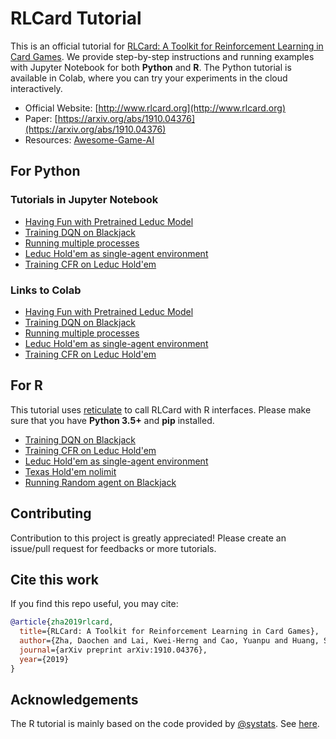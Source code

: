 # RLCard Tutorial
This is an official tutorial for [RLCard: A Toolkit for Reinforcement Learning in Card Games](https://github.com/datamllab/rlcard). We provide step-by-step instructions and running examples with Jupyter Notebook for both **Python** and **R**. The Python tutorial is available in Colab, where you can try your experiments in the cloud interactively.
*   Official Website: [http://www.rlcard.org](http://www.rlcard.org)
*   Paper: [https://arxiv.org/abs/1910.04376](https://arxiv.org/abs/1910.04376)
*   Resources: [Awesome-Game-AI](https://github.com/datamllab/awesome-game-ai)

## For Python
### Tutorials in Jupyter Notebook
*   [Having Fun with Pretrained Leduc Model](https://github.com/datamllab/rlcard-tutorial/blob/master/python/leduc_holdem_pretrained.ipynb)
*   [Training DQN on Blackjack](https://github.com/datamllab/rlcard-tutorial/blob/master/python/blackjack_dqn.ipynb)
*   [Running multiple processes](https://github.com/datamllab/rlcard-tutorial/blob/master/python/blackjack_mutiple_process.ipynb)
*   [Leduc Hold'em as single-agent environment](https://github.com/datamllab/rlcard-tutorial/blob/master/python/leduc_single_agent.ipynb)
*   [Training CFR on Leduc Hold'em](https://github.com/datamllab/rlcard-tutorial/blob/master/python/leduc_holdem_cfr.ipynb)

### Links to Colab
*   [Having Fun with Pretrained Leduc Model](https://colab.research.google.com/github/mia1996/rlcard-tutoirial/blob/master/leduc_holdem_pretrained.ipynb)
*   [Training DQN on Blackjack](https://colab.research.google.com/github/mia1996/rlcard-tutoirial/blob/master/blackjack_dqn.ipynb)
*   [Running multiple processes](https://colab.research.google.com/github/mia1996/rlcard-tutoirial/blob/master/Blackjack_mutiple_process.ipynb)
*   [Leduc Hold'em as single-agent environment](https://colab.research.google.com/github/mia1996/rlcard-tutoirial/blob/master/leduc_single_agent.ipynb)
*   [Training CFR on Leduc Hold'em](https://colab.research.google.com/github/mia1996/rlcard-tutoirial/blob/master/leduc_holdem_cfr.ipynb)

## For R
This tutorial uses [reticulate](https://rstudio.github.io/reticulate/) to call RLCard with R interfaces. Please make sure that you have **Python 3.5+** and **pip** installed.

*   [Training DQN on Blackjack](https://github.com/datamllab/rlcard-tutorial/blob/master/r/blackjack_dqn/blackjack_dqn.ipynb)
*   [Training CFR on Leduc Hold'em](https://github.com/datamllab/rlcard-tutorial/blob/master/r/leduc_holdem_cfr/leduc_holdem_cfr.ipynb)
*   [Leduc Hold'em as single-agent environment](https://github.com/datamllab/rlcard-tutorial/blob/master/r/leduc_single_agent/leduc_single_agent.ipynb)
*   [Texas Hold'em nolimit](https://github.com/datamllab/rlcard-tutorial/blob/master/r/nolimit_holdem/nolimit_holdem.ipynb)
*   [Running Random agent on Blackjack](https://github.com/datamllab/rlcard-tutorial/blob/master/r/blackjack_random/blackjack_random.ipynb)

## Contributing
Contribution to this project is greatly appreciated! Please create an issue/pull request for feedbacks or more tutorials.

## Cite this work
If you find this repo useful, you may cite:
```bibtex
@article{zha2019rlcard,
  title={RLCard: A Toolkit for Reinforcement Learning in Card Games},
  author={Zha, Daochen and Lai, Kwei-Herng and Cao, Yuanpu and Huang, Songyi and Wei, Ruzhe and Guo, Junyu and Hu, Xia},
  journal={arXiv preprint arXiv:1910.04376},
  year={2019}
}
```

## Acknowledgements
The R tutorial is mainly based on the code provided by [@systats](https://github.com/systats). See [here](https://github.com/datamllab/rlcard/issues/96).
